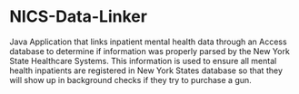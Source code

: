 NICS-Data-Linker
================

Java Application that links inpatient mental health data through an Access database to determine if information was properly parsed by the New York State Healthcare Systems. This information is used to ensure all mental health inpatients are registered in New York States database so that they will show up in background checks if they try to purchase a gun.
